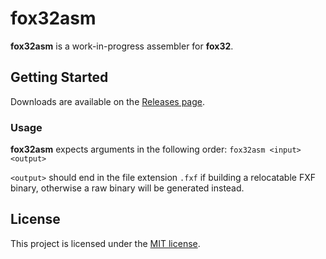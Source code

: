 # fox32asm

**fox32asm** is a work-in-progress assembler for **fox32**.

## Getting Started

Downloads are available on the [Releases page](https://github.com/fox32-arch/fox32asm/releases).

### Usage

**fox32asm** expects arguments in the following order: `fox32asm <input> <output>`

`<output>` should end in the file extension `.fxf` if building a relocatable FXF binary, otherwise a raw binary will be generated instead.

## License
This project is licensed under the [MIT license](LICENSE).
